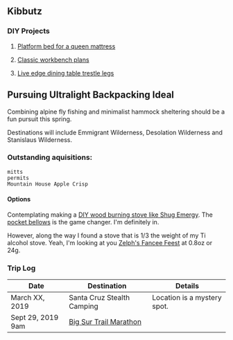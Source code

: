 ## Kibbutz

### DIY Projects

1. [Platform bed for a queen mattress](https://www.instructables.com/id/Cheap-easy-low-waste-platform-bed/)

2. [Classic workbench plans](https://www.benchcrafted.com/download-files/Classic_Workbench_Notes_BC1216.pdf)

3. [Live edge dining table trestle legs](https://www.instructables.com/id/Cheap-easy-low-waste-trestle-table/)

## Pursuing Ultralight Backpacking Ideal

Combining alpine fly fishing and minimalist hammock sheltering should be a fun pursuit this spring. 

Destinations will include Emmigrant Wilderness, Desolation Wilderness and Stanislaus Wilderness.


### Outstanding aquisitions:

    mitts
    permits
    Mountain House Apple Crisp
        

#### Options

Contemplating making a [DIY wood burning stove like Shug Emergy](https://youtu.be/gSAXdYlfyqE). The [pocket bellows](https://smile.amazon.com/dp/B00LDSW5BA/ref=cm_sw_em_r_mt_dp_U_GGlCCbEQQFRE0) is the game changer. I'm definitely in.

However, along the way I found a stove that is 1/3 the weight of my Ti alcohol stove. Yeah, I'm looking at you [Zelph's Fancee Feest](http://www.woodgaz-stove.com/fancee-feest.php) at 0.8oz or 24g.


### Trip Log

Date  |  Destination |  Details
--------- | ------------------------ | ---------------------------
March XX, 2019 | Santa Cruz Stealth Camping |  Location is a mystery spot.
Sept 29, 2019 9am | [Big Sur Trail Marathon](https://raceroster.com/events/2019/20447/2019-big-sur-trail-marathon-half-marathon-5-mile) | 







